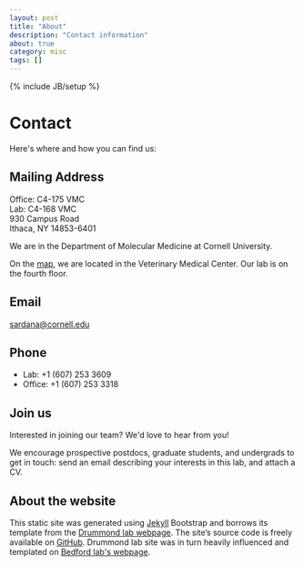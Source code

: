```yaml
---
layout: post
title: "About"
description: "Contact information"
about: true
category: misc
tags: []
---
```

{% include JB/setup %}


<a name="contact"></a>

# Contact

Here's where and how you can find us:


## Mailing Address
Office: C4-175 VMC<br/>
Lab: C4-168 VMC<br/>
930 Campus Road<br/>
Ithaca, NY 14853-6401

We are in the Department of Molecular Medicine at Cornell University. 

On the [map], we are located in the Veterinary Medical Center. Our lab is on the fourth floor.

[map]: https://www.google.com/maps/place/930+Campus+Rd,+Ithaca,+NY+14853/@42.4474267,-76.4673541,17z/data=!3m1!4b1!4m5!3m4!1s0x89d081f87ed5e193:0x37bbabbf4ca02fc8!8m2!3d42.4474267!4d-76.4651654

## Email
sardana@cornell.edu

## Phone
* Lab: +1 (607) 253 3609
* Office: +1 (607) 253 3318


<a name="join"></a>

## Join us

Interested in joining our team? We'd love to hear from you! 

We encourage prospective postdocs, graduate students, and undergrads to get in touch: send an email describing your interests in this lab, and attach a CV. 


<a name="about"></a>

## About the website

This static site was generated using [Jekyll][1] Bootstrap and borrows its template from the [Drummond lab webpage]. The site’s source code is freely available on [GitHub][2]. Drummond lab site was in turn heavily influenced and templated on [Bedford lab's webpage]. 



[1]: https://jekyllrb.com/
[2]: https://github.com/drummondlab/drummondlab.github.io
[Drummond lab webpage]: http://drummondlab.org/
[Bedford lab's webpage]: https://bedford.io/team/trevor-bedford/




